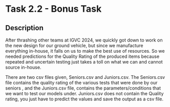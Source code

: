 # Task 2.2 - Bonus Task

## Description

After thrashing other teams at IGVC 2024, we quickly got down to work on the new design for our ground vehicle, but since we manufacture everything in-house,
it falls on us to make the best use of resources. So we needed predictions for the Quality Rating of the produced items because repeated
and uncertain testing just takes a toll on what we can and cannot source in-house.

There are two csv files given, Seniors.csv and Juniors.csv. The Seniors.csv file contains the quality rating of the various tests that were done by our seniors ,
and the Juniors.csv file, contains the parameters/conditions that we want to test our models under. Juniors.csv does not contain the Quality rating,
you just have to predict the values and save the output as a csv file.
 
